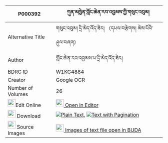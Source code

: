 |P000392|ཀུན་མཁྱེན་ཀློང་ཆེན་རབ་འབྱམས་ཀྱི་གསུང་འབུམ། 
| --- | --- 
|Alternative Title |གསུང་འབུམ། དྲི་མེད་འོད་ཟེར། （དཔལ་བརྩེགས། མེས་པོའི་ཤུལ་བཞག）
|Author| ཀློང་ཆེན་རབ་འབྱམས་པ་དྲི་མེད་འོད་ཟེར།
|BDRC ID | W1KG4884
|Creator | Google OCR
|Number of Volumes| 26
|<img width="25" src="https://img.icons8.com/color/25/000000/edit-property.png">Edit Online| [<img width="25" src="https://avatars.githubusercontent.com/u/45091458?s=200&v=4"> Open in Editor](http://editor.openpecha.org/P000392)
|<img width="25" src="https://img.icons8.com/fluent/48/000000/download-2.png"/>  Download | [![](https://img.icons8.com/color/20/000000/txt.png)Plain Text](https://github.com/Openpecha/P000392/releases/download/v1/kunkhyen_longchen_rabjam_kyi_s_plain_P000392.zip), [![](https://img.icons8.com/color/20/000000/txt.png)Text with Pagination](https://github.com/Openpecha/P000392/releases/download/v1/kunkhyen_longchen_rabjam_kyi_s_pages_P000392.zip)
|<img width="25" src="https://img.icons8.com/plasticine/100/000000/pictures-folder.png"/>  Source Images | [<img width="25" src="https://library.bdrc.io/icons/BUDA-small.svg"> Images of text file open in BUDA](https://library.bdrc.io/show/bdr:W1KG4884)